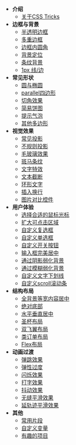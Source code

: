 - **介绍**
	- [关于CSS Tricks](zh-cn/introduce.md?v=1)
- **边框与背景**
	- [半透明边框](zh-cn/translucent-borders.md)
	- [多重边框](zh-cn/multiple-borders.md)
	- [边框内圆角](zh-cn/inner-rounding.md)
	- [背景定位](zh-cn/extended-bg-position.md)
	- [条纹背景](zh-cn/stripes-background.md)
	- [1px 线/边](zh-cn/one-pixel-line.md)
- **常见形状**
	- [圆与椭圆](zh-cn/ellipse.md)
	- [parallel四边形](zh-cn/parallelogram.md)
	- [切角效果](zh-cn/bevel-corners.md)
	- [简易饼图](zh-cn/pie-chart.md)
	- [提示气泡](zh-cn/poptip.md)
	- [其他多边形](zh-cn/polygon.md)
- **视觉效果**
	- [常见投影](zh-cn/single-projection.md)
	- [不规则投影](zh-cn/irregular-projection.md)
	- [毛玻璃效果](zh-cn/frosted-glass.md)
	- [斑马条纹](zh-cn/zebra-stripes.md)
	- [文字特效](zh-cn/text-effects.md)
	- [文本截断](zh-cn/text-truncate.md)
	- [环形文字](zh-cn/circular-text.md)
	- [插入换行](zh-cn/line-breaks.md)
	- [图片对比控件](zh-cn/image-slider.md)
- **用户体验**
	- [选择合适的鼠标光标](zh-cn/mouse-cursor.md)
	- [扩大可点击区域](zh-cn/extend-hit-area.md)
	- [自定义复选框](zh-cn/custom-checkbox.md)
	- [自定义单选框](zh-cn/custom-radio.md)
	- [自定义开关按钮](zh-cn/custom-switch.md)
	- [输入框完美居中](zh-cn/input-align.md)
	- [通过阴影弱化背景](zh-cn/shadow-weaken-background.md)
	- [通过模糊弱化背景](zh-cn/blurry-weaken-background.md)
	- [自定义文字下划线](zh-cn/text-underline.md)
	- [自定义scroll滚动条](zh-cn/scrollbar.md)
- **结构布局**
	- [全背景等宽内容居中](zh-cn/fluid-fixed.md)
	- [绝对底部](zh-cn/sticky-footer.md)
	- [水平垂直居中](zh-cn/centering-known.md)
	- [圣杯布局](zh-cn/holy-grail-layout.md?v=1)
	- [双飞翼布局](zh-cn/double-wing-layout.md?v=1)
	- [类订单布局](zh-cn/class-order-layout.md)
	- [Flex布局](zh-cn/flexbox-layout.md)
- **动画过渡**
	- [弹跳效果](zh-cn/bounce.md)
	- [弹性过度](zh-cn/elastic.md)
	- [闪烁效果](zh-cn/blink.md)
	- [打字效果](zh-cn/typing.md)
	- [抖动效果](zh-cn/shake.md)
	- [无缝平滑效果](zh-cn/smooth.md)
	- [延轨迹平滑效果](zh-cn/circular-smooth.md)
	<!-- - [掘金沸点点赞效果](hotspot-like) -->
- **其他**
	- [常用片段](zh-cn/common-snippets.md)
	- [自定义变量](zh-cn/custom-variables.md)
	- [有趣的项目](zh-cn/interesting-usage.md)
